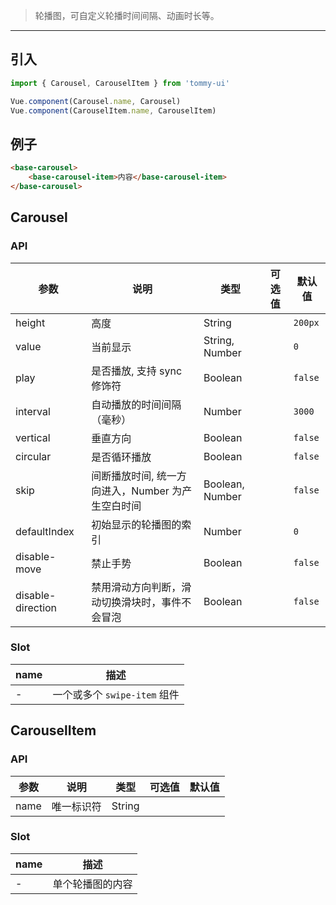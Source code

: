 > 轮播图，可自定义轮播时间间隔、动画时长等。

-------------

## 引入

```javascript
import { Carousel, CarouselItem } from 'tommy-ui'

Vue.component(Carousel.name, Carousel)
Vue.component(CarouselItem.name, CarouselItem)
```

## 例子

```html
<base-carousel>
    <base-carousel-item>内容</base-carousel-item>
</base-carousel>
```

## Carousel

### API
| 参数 | 说明 | 类型 | 可选值 | 默认值 |
|------|-------|---------|-------|--------|
| height | 高度 | String | | `200px` |
| value | 当前显示 | String, Number | | `0` |
| play | 是否播放, 支持 sync 修饰符 | Boolean | | `false` |
| interval | 自动播放的时间间隔（毫秒） | Number | | `3000` |
| vertical | 垂直方向 | Boolean | | `false` |
| circular | 是否循环播放 | Boolean | | `false` |
| skip | 间断播放时间, 统一方向进入，Number 为产生空白时间 | Boolean, Number | | `false` |
| defaultIndex | 初始显示的轮播图的索引 | Number | | `0` |
| disable-move | 禁止手势 | Boolean | | `false` |
| disable-direction | 禁用滑动方向判断，滑动切换滑块时，事件不会冒泡 | Boolean | | `false` |

### Slot

| name | 描述 |
|------|--------|
| - | 一个或多个 `swipe-item` 组件 |

## CarouselItem

### API

| 参数 | 说明 | 类型 | 可选值 | 默认值 |
|------|-------|---------|-------|--------|
| name | 唯一标识符 | String | | |

### Slot

| name | 描述 |
|------|--------|
| - | 单个轮播图的内容 |
